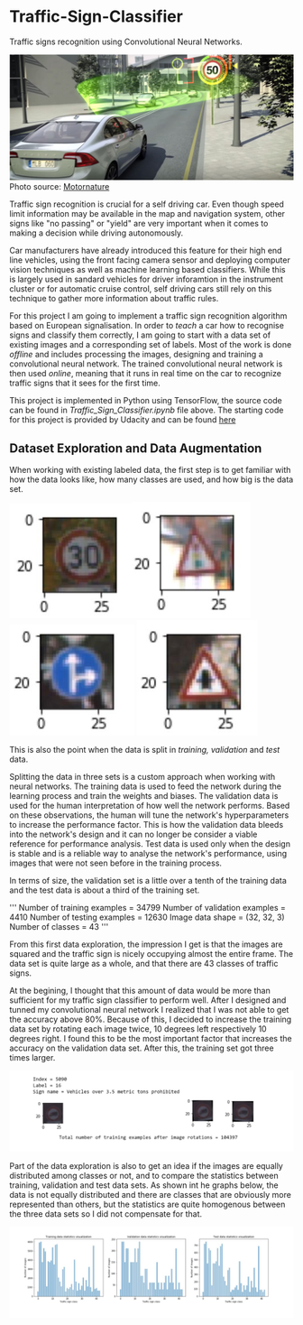 # Traffic-Sign-Classifier
Traffic signs recognition using Convolutional Neural Networks.

![VolvoTrafficSign](images/VolvoTrafficSign.JPG)
Photo source: [Motornature](http://www.motornature.com/)

Traffic sign recognition is crucial for a self driving car. Even though speed limit information may be available in the map and navigation system, other signs like "no passing" or "yield" are very important when it comes to making a decision while driving autonomously. 

Car manufacturers have already introduced this feature for their high end line vehicles, using the front facing camera sensor and deploying computer vision techniques as well as machine learning based classifiers. While this is largely used in sandard vehicles for driver inforamtion in the instrument cluster or for automatic cruise control, self driving cars still rely on this technique to gather more information about traffic rules. 

For this project I am going to implement a traffic sign recognition algorithm based on European signalisation. 
In order to _teach_ a car how to recognise signs and classify them correctly, I am going to start with a data set of existing images and a corresponding set of labels. Most of the work is done _offline_ and includes processing the images, designing and training a convolutional neural network. 
The trained convolutional neural network is then used _online_, meaning that it runs in real time on the car to recognize traffic signs that it sees for the first time.

This project is implemented in Python using TensorFlow, the source code can be found in *Traffic_Sign_Classifier.ipynb* file above. The starting code for this project is provided by Udacity and can be found [here](https://github.com/udacity/CarND-Traffic-Sign-Classifier-Project)


## Dataset Exploration and Data Augmentation 
When working with existing labeled data, the first step is to get familiar with how the data looks like, how many classes are used, and how big is the data set.

 
![Traffic30Limit](images/Traffic30Limit.JPG)![TrafficSignals](images/TrafficSignals.JPG)![TrafficStraight](images/TrafficStraight.JPG) ![TrafficRightOfWay](images/TrafficRightOfWay.JPG)  


This is also the point when the data is split in _training, validation_ and _test_ data.

Splitting the data in three sets is a custom approach when working with neural networks. The training data is used to feed the network during the learning process and train the weights and biases. The validation data is used for the human interpretation of how well the network performs. Based on these observations, the human will tune the network's hyperparameters to increase the performance factor. This is how the validation data bleeds into the network's design and it can no longer be consider a viable reference for performance analysis. Test data is used only when the design is stable and is a reliable way to analyse the network's performance, using images that were not seen before in the training process.

In terms of size, the validation set is a little over a tenth of the training data and the test data is about a third of the training set.

'''
Number of training examples = 34799
Number of validation examples = 4410
Number of testing examples = 12630
Image data shape = (32, 32, 3)
Number of classes = 43
'''

From this first data exploration, the impression I get is that the images are squared and the traffic sign is nicely occupying almost the entire frame. The data set is quite large as a whole, and that there are 43 classes of traffic signs.

At the begining, I thought that this amount of data would be more than sufficient for my traffic sign classifier to perform well. After I designed and tunned my convolutional neural network I realized that I was not able to get the accuracy above 80%. Because of this, I decided to increase the training data set by rotating each image twice, 10 degrees left respectively 10 degrees right. I found this to be the most important factor that increases the accuracy on the validation data set. After this, the training set got three times larger.  


![DataAugmentation](images/DataAugmentation.JPG)


Part of the data exploration is also to get an idea if the images are equally distributed among classes or not, and to compare the statistics between training, validation and test data sets. As shown int he graphs below, the data is not equally distributed and there are classes that are  obviously more represented than others, but the statistics are quite homogenous between the three data sets so I did not compensate for that.

![DataStatistics](images/DataStatistics.JPG)